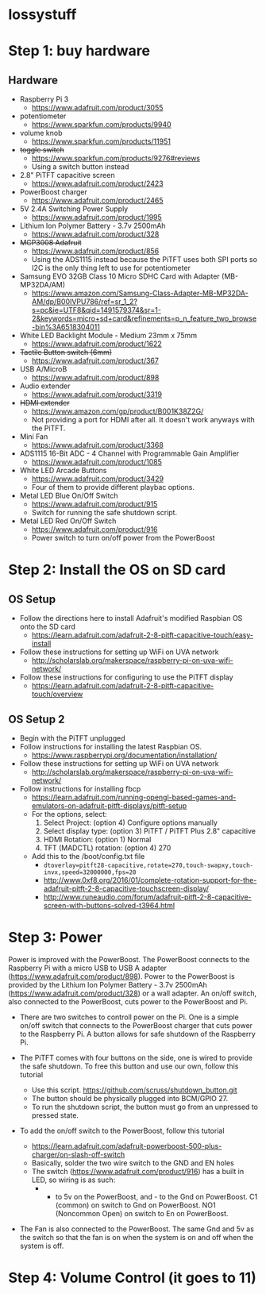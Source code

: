 # lossystuff

# Step 1: buy hardware
## Hardware
* Raspberry Pi 3	
  * https://www.adafruit.com/product/3055
* potentiometer
  * https://www.sparkfun.com/products/9940
* volume knob
  * https://www.sparkfun.com/products/11951
* ~~toggle switch~~
  * https://www.sparkfun.com/products/9276#reviews
  * Using a switch button instead
* 2.8" PiTFT capacitive screen
  * https://www.adafruit.com/product/2423
* PowerBoost charger
  * https://www.adafruit.com/product/2465
* 5V 2.4A Switching Power Supply
  * https://www.adafruit.com/product/1995
* Lithium Ion Polymer Battery - 3.7v 2500mAh
  * https://www.adafruit.com/product/328
* ~~MCP3008	Adafruit~~
  * https://www.adafruit.com/product/856
  * Using the ADS1115 instead because the PiTFT uses both SPI ports so I2C is the only thing left to use for potentiometer
* Samsung EVO 32GB Class 10 Micro SDHC Card with Adapter (MB-MP32DA/AM)
  * https://www.amazon.com/Samsung-Class-Adapter-MB-MP32DA-AM/dp/B00IVPU786/ref=sr_1_2?s=pc&ie=UTF8&qid=1491579374&sr=1-2&keywords=micro+sd+card&refinements=p_n_feature_two_browse-bin%3A6518304011
* White LED Backlight Module - Medium 23mm x 75mm
  * https://www.adafruit.com/product/1622
* ~~Tactile Button switch (6mm)~~
  * https://www.adafruit.com/product/367
* USB A/MicroB
  * https://www.adafruit.com/product/898
* Audio extender
  * https://www.adafruit.com/product/3319
* ~~HDMI extender~~
  * https://www.amazon.com/gp/product/B001K38Z2G/
  * Not providing a port for HDMI after all. It doesn't work anyways with the PiTFT.
* Mini Fan
  * https://www.adafruit.com/product/3368
* ADS1115 16-Bit ADC - 4 Channel with Programmable Gain Amplifier
  * https://www.adafruit.com/product/1085
* White LED Arcade Buttons
  * https://www.adafruit.com/product/3429
  * Four of them to provide different playbac options.
* Metal LED Blue On/Off Switch
  * https://www.adafruit.com/product/915
  * Switch for running the safe shutdown script.
* Metal LED Red On/Off Switch
  * https://www.adafruit.com/product/916
  * Power switch to turn on/off power from the PowerBoost


# Step 2: Install the OS on SD card
## OS Setup
* Follow the directions here to install Adafruit's modified Raspbian OS onto the SD card
  * https://learn.adafruit.com/adafruit-2-8-pitft-capacitive-touch/easy-install
* Follow these instructions for setting up WiFi on UVA network
  * http://scholarslab.org/makerspace/raspberry-pi-on-uva-wifi-network/
* Follow these instructions for configuring to use the PiTFT display
  * https://learn.adafruit.com/adafruit-2-8-pitft-capacitive-touch/overview

## OS Setup 2
* Begin with the PiTFT unplugged
* Follow instructions for installing the latest Raspbian OS.
  * https://www.raspberrypi.org/documentation/installation/
* Follow these instructions for setting up WiFi on UVA network
  * http://scholarslab.org/makerspace/raspberry-pi-on-uva-wifi-network/
* Follow instructions for installing fbcp
  * https://learn.adafruit.com/running-opengl-based-games-and-emulators-on-adafruit-pitft-displays/pitft-setup
  * For the options, select:
    1. Select Project: (option 4) Configure options manually
    2. Select display type: (option 3) PiTFT / PiTFT Plus 2.8" capacitive
    3. HDMI Rotation: (option 1) Normal
    4. TFT (MADCTL) rotation: (option 4) 270
  * Add this to the /boot/config.txt file
    * `dtoverlay=pitft28-capacitive,rotate=270,touch-swapxy,touch-invx,speed=32000000,fps=20`
    * http://www.0xf8.org/2016/01/complete-rotation-support-for-the-adafruit-pitft-2-8-capacitive-touchscreen-display/
    * http://www.runeaudio.com/forum/adafruit-pitft-2-8-capacitive-screen-with-buttons-solved-t3964.html


# Step 3: Power

Power is improved with the PowerBoost. The PowerBoost connects to the Raspberry
Pi with a micro USB to USB A adapter (https://www.adafruit.com/product/898).
Power to the PowerBoost is provided by the Lithium Ion Polymer Battery - 3.7v
2500mAh (https://www.adafruit.com/product/328) or a wall adapter. An on/off
switch, also connected to the PowerBoost, cuts power to the PowerBoost and Pi.

* There are two switches to controll power on the Pi. One is a simple on/off
  switch that connects to the PowerBoost charger that cuts power to the
  Raspberry Pi. A button allows for safe shutdown of the Raspberry Pi.
* The PiTFT comes with four buttons on the side, one is wired to provide the
  safe shutdown. To free this button and use our own, follow this tutorial
  * Use this script. https://github.com/scruss/shutdown_button.git 
  * The button should be physically plugged into BCM/GPIO 27.
  * To run the shutdown script, the button must go from an unpressed to pressed state.
* To add the on/off switch to the PowerBoost, follow this tutorial
  * https://learn.adafruit.com/adafruit-powerboost-500-plus-charger/on-slash-off-switch
  * Basically, solder the two wire switch to the GND and EN holes
  * The switch (https://www.adafruit.com/product/916) has a built in LED, so wiring is as such: 
    * + to 5v on the PowerBoost, and - to the Gnd on PowerBoost. C1 (common) on switch to Gnd on PowerBoost. NO1 (Noncommon Open) on switch to En on PowerBoost.

* The Fan is also connected to the PowerBoost. The same Gnd and 5v as the switch so that the fan is on when the system is on and off when the system is off.


# Step 4: Volume Control (it goes to 11)

